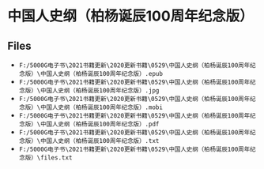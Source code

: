 # 中国人史纲（柏杨诞辰100周年纪念版）

## Files

- `F:/5000G电子书\2021书籍更新\2020更新书籍\0529\中国人史纲（柏杨诞辰100周年纪念版）\中国人史纲（柏杨诞辰100周年纪念版）.epub`
- `F:/5000G电子书\2021书籍更新\2020更新书籍\0529\中国人史纲（柏杨诞辰100周年纪念版）\中国人史纲（柏杨诞辰100周年纪念版）.jpg`
- `F:/5000G电子书\2021书籍更新\2020更新书籍\0529\中国人史纲（柏杨诞辰100周年纪念版）\中国人史纲（柏杨诞辰100周年纪念版）.mobi`
- `F:/5000G电子书\2021书籍更新\2020更新书籍\0529\中国人史纲（柏杨诞辰100周年纪念版）\中国人史纲（柏杨诞辰100周年纪念版）.pdf`
- `F:/5000G电子书\2021书籍更新\2020更新书籍\0529\中国人史纲（柏杨诞辰100周年纪念版）\中国人史纲（柏杨诞辰100周年纪念版）.txt`
- `F:/5000G电子书\2021书籍更新\2020更新书籍\0529\中国人史纲（柏杨诞辰100周年纪念版）\files.txt`

